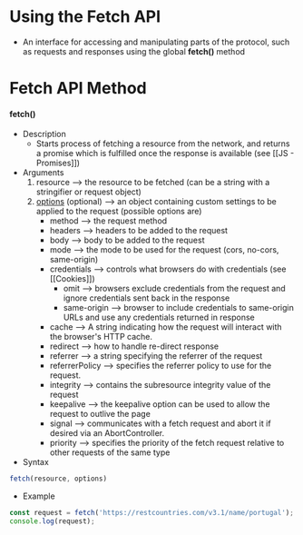 # Using the Fetch API
* An interface for accessing and manipulating parts of the protocol, such as requests and responses using the global **fetch()** method

# Fetch API Method

#### fetch()
* Description
	* Starts process of fetching a resource from the network, and returns a promise which is fulfilled once the response is available (see [[JS - Promises]])
* Arguments
	1) resource --> the resource to be fetched (can be a string with a stringifier or request object)
	2) [options](https://developer.mozilla.org/en-US/docs/Web/API/fetch) (optional) --> an object containing custom settings to be applied to the request (possible options are)
		* method --> the request method
		* headers --> headers to be added to the request
		* body --> body to be added to the request
		* mode --> the mode to be used for the request (cors, no-cors, same-origin)
		* credentials --> controls what browsers do with credentials (see [[Cookies]])
			* omit --> browsers exclude credentials from the request and ignore credentials sent back in the response
			* same-origin --> browser to include credentials to same-origin URLs and use any credentials returned in response
		* cache --> A string indicating how the request will interact with the browser's HTTP cache. 
		* redirect --> how to handle re-direct response
		* referrer --> a string specifying the referrer of the request
		* referrerPolicy --> specifies the referrer policy to use for the request.
		* integrity --> contains the subresource integrity value of the request 
		* keepalive --> the keepalive option can be used to allow the request to outlive the page
		* signal --> communicates with a fetch request and abort it if desired via an AbortController.
		* priority --> specifies the priority of the fetch request relative to other requests of the same type
* Syntax
```js
fetch(resource, options)
```
* Example
```js
const request = fetch('https://restcountries.com/v3.1/name/portugal');
console.log(request);
```